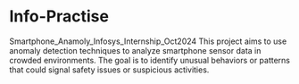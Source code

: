 # Info-Practise
Smartphone_Anamoly_Infosys_Internship_Oct2024 This project aims to use anomaly detection techniques to analyze smartphone sensor data in crowded environments. The goal is to identify unusual behaviors or patterns that could signal safety issues or suspicious activities.
